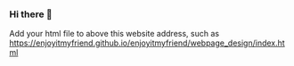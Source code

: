 ### Hi there 👋

Add your html file to above this website address, such as https://enjoyitmyfriend.github.io/enjoyitmyfriend/webpage_design/index.html
